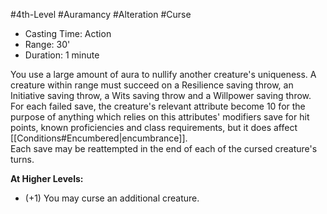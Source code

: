 #4th-Level #Auramancy #Alteration #Curse
 
- Casting Time: Action
- Range: 30'
- Duration: 1 minute
 
You use a large amount of aura to nullify another creature's uniqueness. A creature within range must succeed on a Resilience saving throw, an Initiative saving throw, a Wits saving throw and a Willpower saving throw.  
For each failed save, the creature's relevant attribute become 10 for the purpose of anything which relies on this attributes' modifiers save for hit points, known proficiencies and class requirements, but it does affect [[Conditions#Encumbered|encumbrance]].  
Each save may be reattempted in the end of each of the cursed creature's turns.
 
**At Higher Levels:** 
* (+1) You may curse an additional creature.